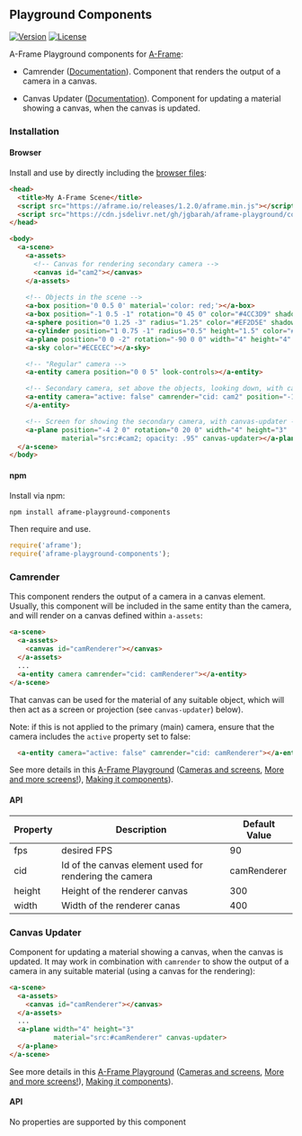 ## Playground Components

[![Version](http://img.shields.io/npm/v/aframe-playground-components.svg?style=flat-square)](https://npmjs.org/package/aframe-playground-components)
[![License](http://img.shields.io/npm/l/aframe-playground-components.svg?style=flat-square)](https://npmjs.org/package/aframe-playground-components)

A-Frame Playground components for [A-Frame](https://aframe.io):

* Camrender ([Documentation](#camrender)).
  Component that renders the output of a camera in a canvas.
  
* Canvas Updater ([Documentation](#canvas-updater)).
  Component for updating a material showing a canvas,
  when the canvas is updated.
  
### Installation

#### Browser

Install and use by directly including the [browser files](dist):

```html
<head>
  <title>My A-Frame Scene</title>
  <script src="https://aframe.io/releases/1.2.0/aframe.min.js"></script>
  <script src="https://cdn.jsdelivr.net/gh/jgbarah/aframe-playground/components/dist/aframe-playground-components.min.js"></script>
</head>

<body>
  <a-scene>
    <a-assets>
      <!-- Canvas for rendering secondary camera -->
      <canvas id="cam2"></canvas>
    </a-assets>
  
    <!-- Objects in the scene -->
    <a-box position='0 0.5 0' material='color: red;'></a-box>
    <a-box position="-1 0.5 -1" rotation="0 45 0" color="#4CC3D9" shadow></a-box>
    <a-sphere position="0 1.25 -3" radius="1.25" color="#EF2D5E" shadow></a-sphere>
    <a-cylinder position="1 0.75 -1" radius="0.5" height="1.5" color="#FFC65D" shadow></a-cylinder>
    <a-plane position="0 0 -2" rotation="-90 0 0" width="4" height="4" color="#7BC8A4" shadow></a-plane>
    <a-sky color="#ECECEC"></a-sky>

    <!-- "Regular" camera -->
    <a-entity camera position="0 0 5" look-controls></a-entity>

    <!-- Secondary camera, set above the objects, looking down, with camrender -->
    <a-entity camera="active: false" camrender="cid: cam2" position="-1 5 -3" rotation="-90 90 0">
    </a-entity>

    <!-- Screen for showing the secondary camera, with canvas-updater -->
    <a-plane position="-4 2 0" rotation="0 20 0" width="4" height="3"
             material="src:#cam2; opacity: .95" canvas-updater></a-plane>
  </a-scene>
</body>
```

#### npm

Install via npm:

```bash
npm install aframe-playground-components
```

Then require and use.

```js
require('aframe');
require('aframe-playground-components');
```

### Camrender

This component renders the output of a camera in a canvas element.
Usually, this component will be included in the same entity than the camera,
and will render on a canvas defined within `a-assets`:

```html
<a-scene>
  <a-assets>
    <canvas id="camRenderer"></canvas>
  </a-assets>
  ...
  <a-entity camera camrender="cid: camRenderer"></a-entity>
</a-scene>
```

That canvas can be used for the material of any suitable object,
which will then act as a screen or projection (see `canvas-updater`)
below).

Note: if this is not applied to the primary (main) camera,
ensure that the camera includes the `active` property set to false:

```html
  <a-entity camera="active: false" camrender="cid: camRenderer"></a-entity>
```

See more details in this [A-Frame Playground](../README.md)
([Cameras and screens](../camrender-01/README.md),
[More and more screens!](../camrender-02/README.md)),
[Making it components](../camrender-03/README.md)).

#### API

| Property | Description | Default Value |
| -------- | ----------- | ------------- |
| fps      | desired FPS | 90            |
| cid      | Id of the canvas element used for rendering the camera | camRenderer |
| height   | Height of the renderer canvas | 300 |
| width    | Width of the renderer canas   | 400 |

### Canvas Updater

Component for updating a material showing a canvas,
when the canvas is updated.
It may work in combination with `camrender`
to show the output of a camera in any suitable material
(using a canvas for the rendering):
  
```html
<a-scene>
  <a-assets>
    <canvas id="camRenderer"></canvas>
  </a-assets>
  ...
  <a-plane width="4" height="3"
           material="src:#camRenderer" canvas-updater>
  </a-plane>
</a-scene>
```

See more details in this [A-Frame Playground](../README.md)
([Cameras and screens](../camrender-01/README.md),
[More and more screens!](../camrender-02/README.md)),
[Making it components](../camrender-03/README.md)).

#### API

No properties are supported by this component
